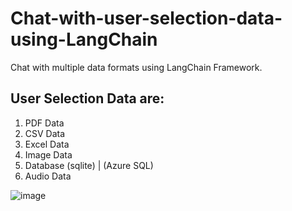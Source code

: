 # <b> Chat-with-user-selection-data-using-LangChain </b>
Chat with multiple data formats using LangChain Framework.
## User Selection Data are:
1. PDF Data
2. CSV Data
3. Excel Data
4. Image Data
5. Database (sqlite) | (Azure SQL)
6. Audio Data

![image](https://github.com/Chandrakant817/Chat-with-user-selection-data-using-LangChain/assets/69152112/625a793b-afba-4897-b56f-8b23e48eeb6b)

